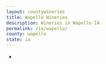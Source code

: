 ```yaml
---
layout: countywineries
title: Wapello Wineries
description: Wineries in Wapello IA
permalink: /ia/wapello/
county: wapello
state: ia
---
```

-
